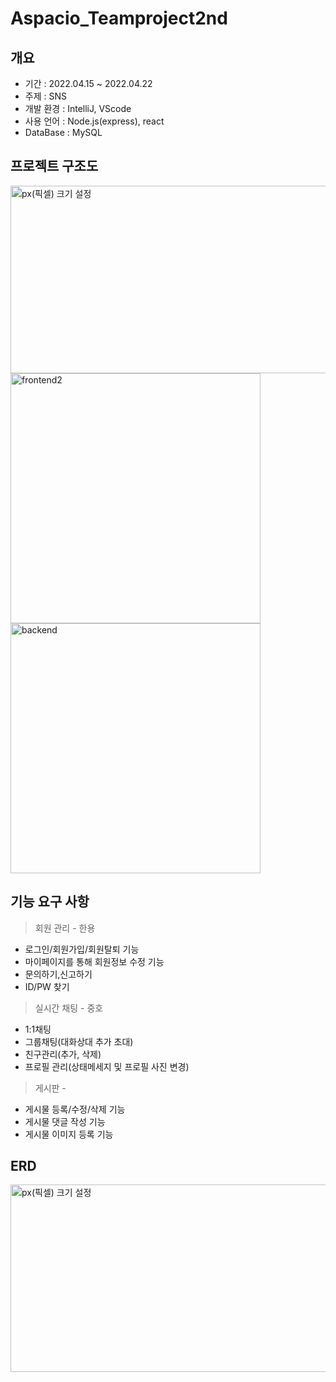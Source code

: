 # Aspacio_Teamproject2nd

## 개요
- 기간 : 2022.04.15 ~ 2022.04.22
- 주제 : SNS
- 개발 환경 : IntelliJ, VScode
- 사용 언어 : Node.js(express), react
- DataBase : MySQL

## 프로젝트 구조도
<img src="https://github.com/Quence1151/Teamproject2nd/blob/main/doc/img/%ED%94%84%EB%A1%9C%EC%A0%9D%ED%8A%B8%20%EA%B5%AC%EC%A1%B0%EB%8F%84(ver.0).png" width="1100px" height="300px" title="px(픽셀) 크기 설정"></img><br/>
<img width="400" height="400" alt="frontend2" src="https://user-images.githubusercontent.com/77228818/165890288-1fe1bdf2-1db8-4f44-a9b5-8d72d52244bb.PNG">
<img width="400" height="400" alt="backend" src="https://user-images.githubusercontent.com/77228818/165890292-6d69e8b6-b009-40b9-ba3c-2b8519021c7c.PNG">


## 기능 요구 사항

> 회원 관리 - 한용
>
- 로그인/회원가입/회원탈퇴 기능
- 마이페이지를 통해 회원정보 수정 기능
- 문의하기,신고하기
- ID/PW 찾기

> 실시간 채팅 - 중호
>
- 1:1채팅
- 그룹채팅(대화상대 추가 초대)
- 친구관리(추가, 삭제)
- 프로필 관리(상태메세지 및 프로필 사진 변경)

> 게시판 - 
>
- 게시물 등록/수정/삭제 기능
- 게시물 댓글 작성 기능
- 게시물 이미지 등록 기능


## ERD
<img src="https://github.com/Quence1151/Teamproject2nd/blob/main/doc/img/ERD(ver.3).png" width="1100px" height="300px" title="px(픽셀) 크기 설정"></img><br/>
